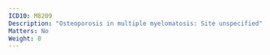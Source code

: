 ```yaml
---
ICD10: M8209
Description: "Osteoporosis in multiple myelomatosis: Site unspecified"
Matters: No
Weight: 0
---
```

